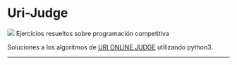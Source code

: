 # Uri-Judge
<img src="https://steemitimages.com/DQmXsXsE2CKKHhgYZdamZT5JSwjiwukLBNFm8KjAhtEeU6i/dd.jpg">
Ejercicios resueltos sobre programación competitiva
<p>Soluciones a los algoritmos de <a href="https://www.urionlinejudge.com.br/judge/es/categories">URI ONLINE JUDGE</a> utilizando python3.
<hr>
